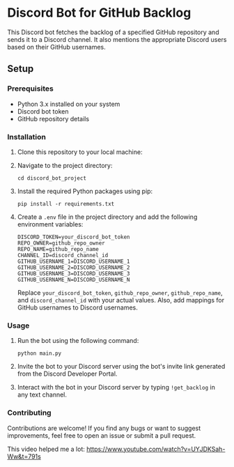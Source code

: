 # Discord Bot for GitHub Backlog

This Discord bot fetches the backlog of a specified GitHub repository and sends it to a Discord channel. It also mentions the appropriate Discord users based on their GitHub usernames.

## Setup

### Prerequisites

- Python 3.x installed on your system
- Discord bot token
- GitHub repository details

### Installation

1. Clone this repository to your local machine:

2. Navigate to the project directory:

   ```
   cd discord_bot_project
   ```

3. Install the required Python packages using pip:

   ```
   pip install -r requirements.txt
   ```

4. Create a `.env` file in the project directory and add the following environment variables:

   ```
   DISCORD_TOKEN=your_discord_bot_token
   REPO_OWNER=github_repo_owner
   REPO_NAME=github_repo_name
   CHANNEL_ID=discord_channel_id
   GITHUB_USERNAME_1=DISCORD_USERNAME_1
   GITHUB_USERNAME_2=DISCORD_USERNAME_2
   GITHUB_USERNAME_3=DISCORD_USERNAME_3
   GITHUB_USERNAME_N=DISCORD_USERNAME_N
   ```

   Replace `your_discord_bot_token`, `github_repo_owner`, `github_repo_name`, and `discord_channel_id` with your actual values. Also, add mappings for GitHub usernames to Discord usernames.

### Usage

1. Run the bot using the following command:

   ```
   python main.py
   ```

2. Invite the bot to your Discord server using the bot's invite link generated from the Discord Developer Portal.

3. Interact with the bot in your Discord server by typing `!get_backlog` in any text channel.

### Contributing

Contributions are welcome! If you find any bugs or want to suggest improvements, feel free to open an issue or submit a pull request.

This video helped me a lot:
https://www.youtube.com/watch?v=UYJDKSah-Ww&t=791s
